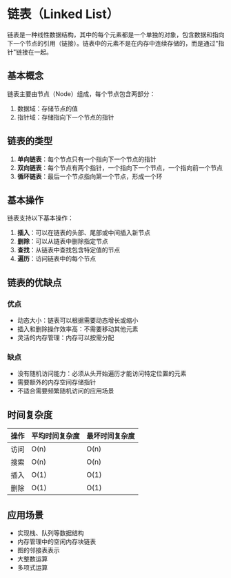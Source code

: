 # 链表（Linked List）

链表是一种线性数据结构，其中的每个元素都是一个单独的对象，包含数据和指向下一个节点的引用（链接）。链表中的元素不是在内存中连续存储的，而是通过"指针"链接在一起。

## 基本概念

链表主要由节点（Node）组成，每个节点包含两部分：
1. 数据域：存储节点的值
2. 指针域：存储指向下一个节点的指针

## 链表的类型

1. **单向链表**：每个节点只有一个指向下一个节点的指针
2. **双向链表**：每个节点有两个指针，一个指向下一个节点，一个指向前一个节点
3. **循环链表**：最后一个节点指向第一个节点，形成一个环

## 基本操作

链表支持以下基本操作：

1. **插入**：可以在链表的头部、尾部或中间插入新节点
2. **删除**：可以从链表中删除指定节点
3. **查找**：从链表中查找包含特定值的节点
4. **遍历**：访问链表中的每个节点

## 链表的优缺点

### 优点
- 动态大小：链表可以根据需要动态增长或缩小
- 插入和删除操作效率高：不需要移动其他元素
- 灵活的内存管理：内存可以按需分配

### 缺点
- 没有随机访问能力：必须从头开始遍历才能访问特定位置的元素
- 需要额外的内存空间存储指针
- 不适合需要频繁随机访问的应用场景

## 时间复杂度

| 操作 | 平均时间复杂度 | 最坏时间复杂度 |
|------|--------------|--------------|
| 访问 | O(n)         | O(n)         |
| 搜索 | O(n)         | O(n)         |
| 插入 | O(1)         | O(1)         |
| 删除 | O(1)         | O(1)         |

## 应用场景

- 实现栈、队列等数据结构
- 内存管理中的空闲内存块链表
- 图的邻接表表示
- 大整数运算
- 多项式运算 